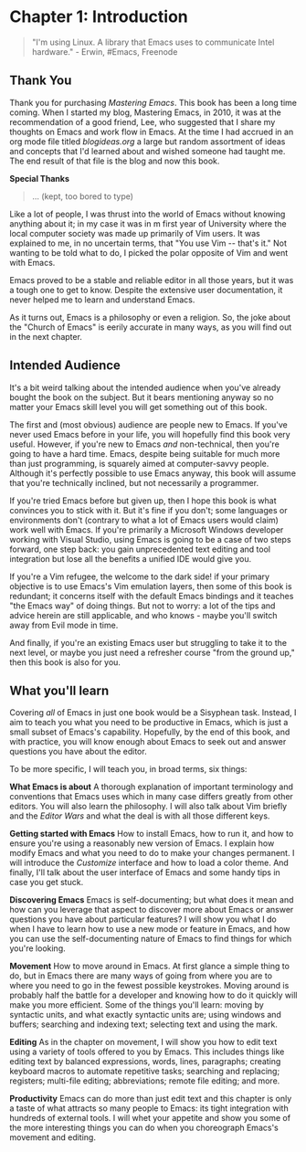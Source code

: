 # Chapter 1: Introduction #

> "I'm using Linux. A library that Emacs uses to communicate Intel
> hardware." - Erwin, #Emacs, Freenode

## Thank You ##

Thank you for purchasing *Mastering Emacs*. This book has been a long
time coming. When I started my blog, Mastering Emacs, in 2010, it was
at the recommendation of a good friend, Lee, who suggested that I
share my thoughts on Emacs and work flow in Emacs. At the time I had
accrued in an org mode file titled *blogideas.org* a large but random
assortment of ideas and concepts that I'd learned about and wished
someone had taught me. The end result of that file is the blog and now
this book.

**Special Thanks**
> ... (kept, too bored to type)

Like a lot of people, I was thrust into the world of Emacs without
knowing anything about it; in my case it was in m first year of
University where the local computer society was made up primarily
of Vim users. It was explained to me, in no uncertain terms, that "You
use Vim -- that's it." Not wanting to be told what to do, I picked the
polar opposite of Vim and went with Emacs.

Emacs proved to be a stable and reliable editor in all those years,
but it was a tough one to get to know. Despite the extensive user
documentation, it never helped me to learn and understand Emacs.

As it turns out, Emacs is a philosophy or even a religion. So, the
joke about the "Church of Emacs" is eerily accurate in many ways, as
you will find out in the next chapter.


## Intended Audience ##

It's a bit weird talking about the intended audience when you've
already bought the book on the subject. But it bears mentioning anyway
so no matter your Emacs skill level you will get something out of this
book.

The first and (most obvious) audience are people new to Emacs. If
you've never used Emacs before in your life, you will hopefully find
this book very useful. However, if you're new to Emacs _and_
non-technical, then you're going to have a hard time. Emacs, despite
being suitable for much more than just programming, is squarely aimed
at computer-savvy people. Although it's perfectly possible to use
Emacs anyway, this book will assume that you're technically inclined,
but not necessarily a programmer.

If you're tried Emacs before but given up, then I hope this book is
what convinces you to stick with it. But it's fine if you don't; some
languages or environments don't (contrary to what a lot of Emacs users
would claim) work well with Emacs. If you're primarily a Microsoft
Windows developer working with Visual Studio, using Emacs is going to
be a case of two steps forward, one step back: you gain unprecedented
text editing and tool integration but lose all the benefits a unified
IDE would give you.

If you're a Vim refugee, the welcome to the dark side! if your primary
objective is to use Emacs's Vim emulation layers, then some of this
book is redundant; it concerns itself with the default Emacs bindings
and it teaches "the Emacs way" of doing things. But not to worry: a
lot of the tips and advice herein are still applicable, and who knows -
maybe you'll switch away from Evil mode in time.

And finally, if you're an existing Emacs user but struggling to take
it to the next level, or maybe you just need a refresher course "from
the ground up," then this book is also for you.


## What you'll learn ##

Covering _all_ of Emacs in just one book would be a Sisyphean
task. Instead, I aim to teach you what you need to be productive in
Emacs, which is just a small subset of Emacs's capability. Hopefully,
by the end of this book, and with practice, you will know enough about
Emacs to seek out and answer questions you have about the editor.

To be more specific, I will teach you, in broad terms, six things:

**What Emacs is about** A thorough explanation of important
  terminology and conventions that Emacs uses which in many case
  differs greatly from other editors. You will also learn the
  philosophy. I will also talk about Vim briefly and the _Editor Wars_
  and what the deal is with all those different keys.

**Getting started with Emacs** How to install Emacs, how to run it,
  and how to ensure you're using a reasonably new version of Emacs. I
  explain how modify Emacs and what you need to do to make your
  changes permanent. I will introduce the _Customize_ interface and
  how to load a color theme. And finally, I'll talk about the user
  interface of Emacs and some handy tips in case you get stuck.

**Discovering Emacs** Emacs is self-documenting; but what does it mean
  and how can you leverage that aspect to discover more about Emacs or
  answer questions you have about particular features? I will show you
  what I do when I have to learn how to use a new mode or feature in
  Emacs, and how you can use the self-documenting nature of Emacs to
  find things for which you're looking.

**Movement** How to move around in Emacs. At first glance a simple
  thing to do, but in Emacs there are many ways of going from where you
  are to where you need to go in the fewest possible
  keystrokes. Moving around is probably half the battle for a developer
  and knowing how to do it quickly will make you more efficient. Some
  of the things you'll learn: moving by syntactic units, and what
  exactly syntactic units are; using windows and buffers; searching
  and indexing text; selecting text and using the mark.

**Editing** As in the chapter on movement, I will show you how to edit
  text using a variety of tools offered to you by Emacs. This includes
  things like editing text by balanced expressions, words, lines,
  paragraphs; creating keyboard macros to automate repetitive tasks;
  searching and replacing; registers; multi-file editing;
  abbreviations; remote file editing; and more.

**Productivity** Emacs can do more than just edit text and this
  chapter is only a taste of what attracts so many people to Emacs:
  its tight integration with hundreds of external tools. I will whet
  your appetite and show you some of the more interesting things you
  can do when you choreograph Emacs's movement and editing.
